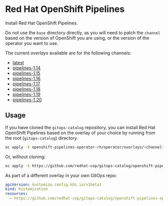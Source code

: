 # Red Hat OpenShift Pipelines

Install Red Hat OpenShift Pipelines.

Do not use the `base` directory directly, as you will need to patch the `channel` based on the version of OpenShift you are using, or the version of the operator you want to use.

The current *overlays* available are for the following channels:

* [latest](operator/overlays/latest)
* [pipelines-1.14](operator/overlays/pipelines-1.14)
* [pipelines-1.15](operator/overlays/pipelines-1.15)
* [pipelines-1.16](operator/overlays/pipelines-1.16)
* [pipelines-1.17](operator/overlays/pipelines-1.17)
* [pipelines-1.18](operator/overlays/pipelines-1.18)
* [pipelines-1.19](operator/overlays/pipelines-1.19)
* [pipelines-1.20](operator/overlays/pipelines-1.20)

## Usage

If you have cloned the `gitops-catalog` repository, you can install Red Hat OpenShift Pipelines based on the overlay of your choice by running from the root (`gitops-catalog`) directory.

```sh
oc apply -k openshift-pipelines-operator-rh/operator/overlays/<channel>
```

Or, without cloning:

```sh
oc apply -k https://github.com/redhat-cop/gitops-catalog/openshift-pipelines-operator-rh/operator/overlays/<channel>
```

As part of a different overlay in your own GitOps repo:

```yaml
apiVersion: kustomize.config.k8s.io/v1beta1
kind: Kustomization
resources:
  - https://github.com/redhat-cop/gitops-catalog/openshift-pipelines-operator-rh/operator/overlays/<channel>?ref=main
```
